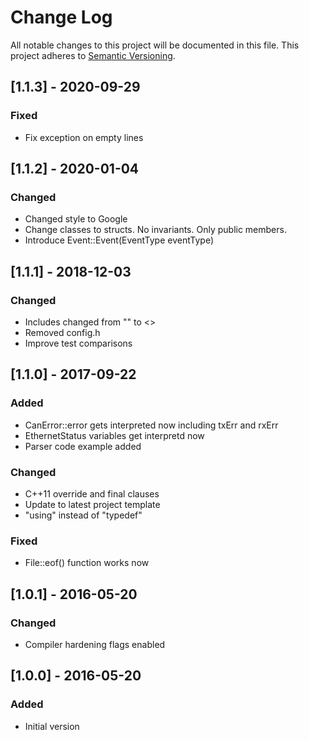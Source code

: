 # Change Log
All notable changes to this project will be documented in this file.
This project adheres to [Semantic Versioning](http://semver.org/).

## [1.1.3] - 2020-09-29
### Fixed
- Fix exception on empty lines

## [1.1.2] - 2020-01-04
### Changed
- Changed style to Google
- Change classes to structs. No invariants. Only public members.
- Introduce Event::Event(EventType eventType)

## [1.1.1] - 2018-12-03
### Changed
- Includes changed from "" to <>
- Removed config.h
- Improve test comparisons

## [1.1.0] - 2017-09-22
### Added
- CanError::error gets interpreted now including txErr and rxErr
- EthernetStatus variables get interpretd now
- Parser code example added
### Changed
- C++11 override and final clauses
- Update to latest project template
- "using" instead of "typedef"
### Fixed
- File::eof() function works now

## [1.0.1] - 2016-05-20
### Changed
- Compiler hardening flags enabled

## [1.0.0] - 2016-05-20
### Added
- Initial version
